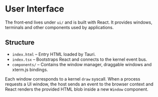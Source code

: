 # User Interface

The front‑end lives under `ui/` and is built with React. It provides windows, terminals and other components used by applications.

## Structure

- `index.html` – Entry HTML loaded by Tauri.
- `index.tsx` – Bootstraps React and connects to the kernel event bus.
- `components/` – Contains the window manager, draggable windows and xterm.js bindings.

Each window corresponds to a kernel `draw` syscall. When a process requests a UI window, the host sends an event to the browser context and React renders the provided HTML blob inside a new `Window` component.
